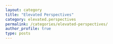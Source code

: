 ```yaml
---
layout: category
title: "Elevated Perspectives"
category: elevated.perspectives
permalink: /categories/elevated-perspectives/
author_profile: true
type: posts
---
```

